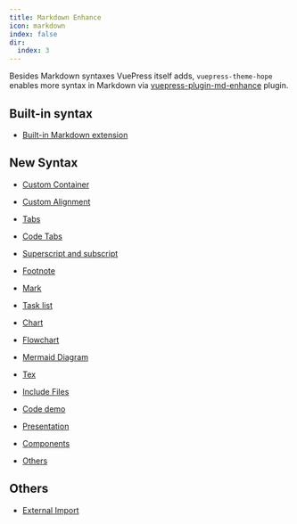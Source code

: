 ```yaml
---
title: Markdown Enhance
icon: markdown
index: false
dir:
  index: 3
---
```


Besides Markdown syntaxes VuePress itself adds, `vuepress-theme-hope` enables more syntax in Markdown via [vuepress-plugin-md-enhance][md-enhance] plugin.

<!-- more -->

## Built-in syntax

- [Built-in Markdown extension](../../cookbook/vuepress/markdown.md)

## New Syntax

- [Custom Container](container.md)

- [Custom Alignment](align.md)

- [Tabs](tabs.md)

- [Code Tabs](code-tabs.md)

- [Superscript and subscript](sup-sub.md)

- [Footnote](footnote.md)

- [Mark](mark.md)

- [Task list](tasklist.md)

- [Chart](chart.md)

- [Flowchart](flowchart.md)

- [Mermaid Diagram](mermaid.md)

- [Tex](tex.md)

- [Include Files](include.md)

- [Code demo](demo.md)

- [Presentation](presentation.md)

- [Components](components.md)

- [Others](others.md)

## Others

- [External Import](external.md)

[md-enhance]: https://vuepress-theme-hope.github.io/v2/md-enhance/
